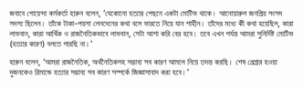 জবাবে গোয়েন্দা কর্মকর্তা হারুন বলেন, ‘যেকোনো হত্যার পেছনে একটা মোটিভ থাকে। আনোয়ারুল জনপ্রিয় সংসদ সদস্য ছিলেন। তাঁকে টাকা-পয়সা লেনদেনের কথা বলে ভারতে নিয়ে যান শাহীন। তাঁদের মধ্যে কী কথা হয়েছিল, কারা লাভবান, কারা আর্থিক ও রাজনৈতিকভাবে লাভবান, সেটা আশা করি বের হবে। তবে এখন পর্যন্ত আমরা সুনির্দিষ্ট মোটিভ (হত্যার কারণ) বলতে পারছি না।’

হারুন বলেন, ‘আমরা রাজনৈতিক, অর্থনৈতিকসহ সম্ভাব্য সব কারণ আমলে নিয়ে তদন্ত করছি। শেষ গ্রেপ্তার হওয়া দুজনকেও রিমান্ডে হত্যার সম্ভাব্য সব কারণ সম্পর্কে জিজ্ঞাসাবাদ করা হবে।’

